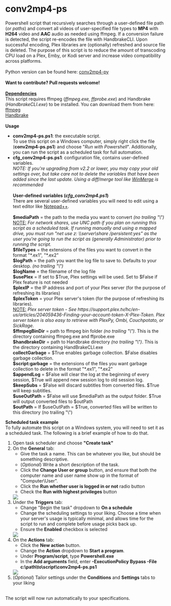 # conv2mp4-ps
Powershell script that recursively searches through a user-defined file path (<i>or paths</i>) and convert all videos of user-specified file types to <b>MP4</b> with <b>H264</b> video and <b>AAC</b> audio as needed using ffmpeg. If a conversion failure is detected, the script re-encodes the file with HandbrakeCLI. Upon successful encoding, Plex libraries are (optionally) refreshed and source file is deleted. The purpose of this script is to reduce the amount of transcoding CPU load on a Plex, Emby, or Kodi server and increase video compatibility across platforms.<br><br>
Python version can be found here: <a href="https://github.com/BrianDMG/conv2mp4-py">conv2mp4-py</a><br><br>
<b>Want to contribute? Pull requests welcome!</b><br><br>
<b><u>Dependencies</u></b><br>
This script requires ffmpeg (<i>ffmpeg.exe, ffprobe.exe</i>) and Handbrake (<i>HandbrakeCLI.exe</i>) to be installed. You can download them from here:<br>
<a href="https://ffmpeg.org/download.html">ffmpeg</a><br>
<a href="https://handbrake.fr/downloads.php">Handbrake</a><br><br>
<b>Usage</b><br>
<ul><li><b>conv2mp4-ps.ps1</b>: the executable script.<br>
To use this script on a Windows computer, simply right click the file (<b>conv2mp4-ps.ps1</b>) and choose "<i>Run with Powershell</i>". Additionally, you can run the script as a scheduled task for full automation.</li>
<li><b>cfg_conv2mp4-ps.ps1</b>: configuration file, contains user-defined variables.<br>
<i>NOTE: If you're upgrading from v2.2 or lower, you may copy your old settings over, but take care not to delete the variables that have been added since the last update. Using a diff/merge tool like <a href="http://winmerge.org/downloads/">WinMerge</a> is recommended</i><br><br>
<b>User-defined variables (<i>cfg_conv2mp4.ps1</i>)</b><br>
There are several user-defined variables you will need to edit using a text editor like <a href="https://notepad-plus-plus.org/download/v6.9.2.html">Notepad++</a>.<br><br>
<b>$mediaPath</b> = the path to the media you want to convert <i>(no trailing "\")</i><br>
<u>NOTE:</u> <i>For network shares, use UNC path if you plan on running this script as a scheduled task. If running manually and using a mapped drive, you must run "net use z: \\server\share /persistent:yes" as the user you're going to run the script as (generally Administrator) prior to running the script.</i><br>
<b>$fileTypes</b> = the extensions of the files you want to convert in the format "*.ex1", "*.ex2"<br> 
<b>$logPath</b> = the path you want the log file to save to. Defaults to your desktop. <i>(no trailing "\")</i><br>
<b>$logName</b> = the filename of the log file<br>
<b>$usePlex</b> = If set to $True, Plex settings will be used. Set to $False if Plex feature is not needed<br>
<b>$plexIP</b> = the IP address and port of your Plex server (for the purpose of refreshing its libraries)<br>
<b>$plexToken</b> = your Plex server's token (for the purpose of refreshing its libraries).<br>
<u>NOTE:</u> <i>Plex server token - See https://support.plex.tv/hc/en-us/articles/204059436-Finding-your-account-token-X-Plex-Token. Plex server token is also easy to retrieve with PlexPy, Ombi, Couchpotato, or SickRage.</i><br>
<b>$ffmpegBinDir</b> = path to ffmpeg bin folder <i>(no trailing "\")</i>. This is the directory containing ffmpeg.exe and ffprobe.exe<br> 
<b>$handbrakeDir</b> = path to Handbrake directory <i>(no trailing "\")</i>. This is the directory containing HandBrakeCLI.exe<br>
<b>collectGarbage</b> = $True enables garbage collection. $False disables garbage collection.<br>
<b>$script:garbage</b> = the extensions of the files you want garbage collection to delete in the format "*.ex1", "*.ex2"<br>
<b>$appendLog</b> = $False will clear the log at the beginning of every session, $True will append new session log to old session log.<br>
<b>$keepSubs</b> = $False will discard subtitles from converted files. $True will keep subtitles.<br>
<b>$useOutPath</b> = $False will use $mediaPath as the output folder. $True will output converted files to $outPath<br>
<b>$outPath</b> = If $useOutPath = $True, converted files will be written to this directory (no trailing "\")<br></li></ul>

<b>Scheduled task example</b><br>
To fully automate this script on a Windows system, you will need to set it as a scheduled task. The following is a brief example of how to do that.
<ol><li>Open task scheduler and choose <b>"Create task"</b></li>
<li>On the <b>General</b> tab:
<ul><li>Give the task a name. This can be whatever you like, but should be something descriptive.</li>
<li>(<i>Optional</i>) Write a short description of the task.</li>
<li>Click the <b>Change User or group</b> button, and ensure that both the computer name and user name show up in the format of "Computer\User".</li>
<li>Click the <b>Run whether user is logged in or not</b> radio button</li>
<li>Check the <b>Run with highest privileges</b> button</li></ul>
<img src="http://teague.io/wp-content/uploads/2017/04/1.png"><br></li>
<li>Under the <b>Triggers</b> tab:
<ul><li>Change "Begin the task" dropdown to <b>On a schedule</b></li>
<li>Change the scheduling settings to your liking. Choose a time when your server's usage is typically minimal, and allows time for the script to run and complete before usage picks back up.</li>
<li>Ensure the <b>Enabled</b> checkbox is selected</li></ul>
<img src="http://teague.io/wp-content/uploads/2017/04/2.png"></li>
<li>On the <b>Actions</b> tab:
<ul><li>Click the <b>New action</b> button.</li>
<li>Change the <b>Action</b> dropdown to <b>Start a program</b>.</li>
<li>Under <b>Program/script</b>, type <b>Powershell.exe</b></li>
<li>In the <b>Add arguments</b> field, enter <b>-ExecutionPolicy Bypass -File c:\path\to\script\conv2mp4-ps.ps1</b></li></ul>
<img src="http://teague.io/wp-content/uploads/2017/04/3.png"></li>
<li>(<i>Optional</i>) Tailor settings under the <b>Conditions</b> and <b>Settings</b> tabs to your liking</li></ol>
<br>The script will now run automatically to your specifications.
